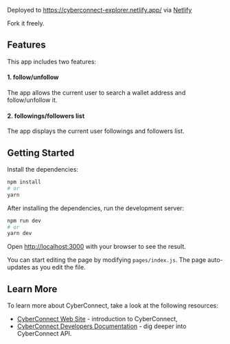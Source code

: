 Deployed to https://cyberconnect-explorer.netlify.app/ via [Netlify](https://www.netlify.com/)

Fork it freely.

## Features

This app includes two features:

#### 1. follow/unfollow

The app allows the current user to search a wallet address and follow/unfollow it.

#### 2. followings/followers list

The app displays the current user followings and followers list.

## Getting Started

Install the dependencies:

```bash
npm install
# or
yarn
```

After installing the dependencies, run the development server:

```bash
npm run dev
# or
yarn dev
```

Open [http://localhost:3000](http://localhost:3000) with your browser to see the result.

You can start editing the page by modifying `pages/index.js`. The page auto-updates as you edit the file.

## Learn More

To learn more about CyberConnect, take a look at the following resources:

- [CyberConnect Web Site](https://cyberconnect.me/) - introduction to CyberConnect,
- [CyberConnect Developers Documentation](https://docs.cyberconnect.me/) - dig deeper into CyberConnect API.
